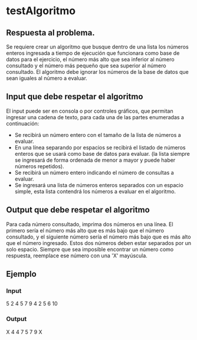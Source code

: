 # testAlgoritmo
## Respuesta al problema.
Se requiere crear un algoritmo que busque dentro de una lista los números enteros ingresada a tiempo de ejecución que funcionara como base de datos para el ejercicio, el número más alto que sea inferior al número consultado y el número más pequeño que sea superior al número consultado. El algoritmo debe ignorar los números de la base de datos que sean iguales al número a evaluar.
## Input que debe respetar el algoritmo
El input puede ser en consola o por controles gráficos, que permitan ingresar una cadena de texto, para cada una de las partes enumeradas a continuación:
* Se recibirá un número entero con el tamaño de la lista de números a evaluar.
* En una línea separando por espacios se recibirá el listado de números enteros que se usará como base de datos para evaluar. (la lista siempre se ingresará de forma ordenada de menor a mayor y puede haber números repetidos). 
* Se recibirá un número entero indicando el número de consultas a evaluar. 
* Se ingresará una lista de números enteros separados con un espacio simple, esta lista contendrá los números a evaluar en el algoritmo.
## Output que debe respetar el algoritmo
Para cada número consultado, imprima dos números en una línea. El primero sería el número más alto que es más bajo que el número consultado, y el siguiente número sería el número más bajo que es más alto que el número ingresado. Estos dos números deben estar separados por un solo espacio. Siempre que sea imposible encontrar un número como respuesta, reemplace ese número con una 'X' mayúscula.

## Ejemplo

### Input
5
2 4 5 7 9
4
2 5 6 10

### Output
X 4
4 7
5 7
9 X

